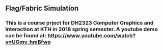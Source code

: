 ## Flag/Fabric Simulation
### This is a course prject for DH2323 Computer Graphics and Interaction at KTH in 2018 spring semester. A youtube demo can be found at: https://www.youtube.com/watch?v=UGmv_hmBfwo
